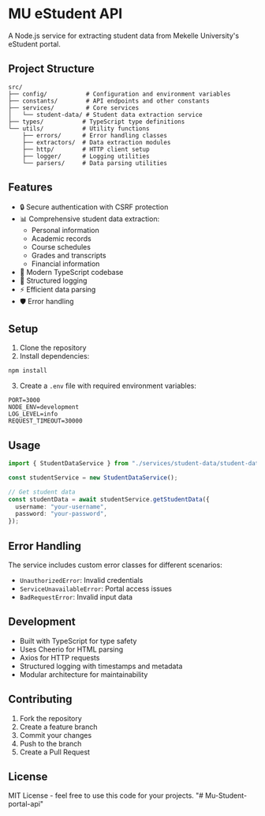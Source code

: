 # MU eStudent API

A Node.js service for extracting student data from Mekelle University's eStudent portal.

## Project Structure

```
src/
├── config/           # Configuration and environment variables
├── constants/        # API endpoints and other constants
├── services/         # Core services
│   └── student-data/ # Student data extraction service
├── types/           # TypeScript type definitions
└── utils/           # Utility functions
    ├── errors/      # Error handling classes
    ├── extractors/  # Data extraction modules
    ├── http/        # HTTP client setup
    ├── logger/      # Logging utilities
    └── parsers/     # Data parsing utilities
```

## Features

- 🔒 Secure authentication with CSRF protection
- 📊 Comprehensive student data extraction:
  - Personal information
  - Academic records
  - Course schedules
  - Grades and transcripts
  - Financial information
- 🚀 Modern TypeScript codebase
- 📝 Structured logging
- ⚡ Efficient data parsing
- 🛡️ Error handling

## Setup

1. Clone the repository
2. Install dependencies:

```bash
npm install
```

3. Create a `.env` file with required environment variables:

```env
PORT=3000
NODE_ENV=development
LOG_LEVEL=info
REQUEST_TIMEOUT=30000
```

## Usage

```typescript
import { StudentDataService } from "./services/student-data/student-data.service";

const studentService = new StudentDataService();

// Get student data
const studentData = await studentService.getStudentData({
  username: "your-username",
  password: "your-password",
});
```

## Error Handling

The service includes custom error classes for different scenarios:

- `UnauthorizedError`: Invalid credentials
- `ServiceUnavailableError`: Portal access issues
- `BadRequestError`: Invalid input data

## Development

- Built with TypeScript for type safety
- Uses Cheerio for HTML parsing
- Axios for HTTP requests
- Structured logging with timestamps and metadata
- Modular architecture for maintainability

## Contributing

1. Fork the repository
2. Create a feature branch
3. Commit your changes
4. Push to the branch
5. Create a Pull Request

## License

MIT License - feel free to use this code for your projects.
"# Mu-Student-portal-api" 
